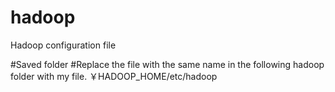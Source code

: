 # hadoop
Hadoop configuration file

#Saved folder
#Replace the file with the same name in the following hadoop folder with my file.
￥HADOOP_HOME/etc/hadoop
